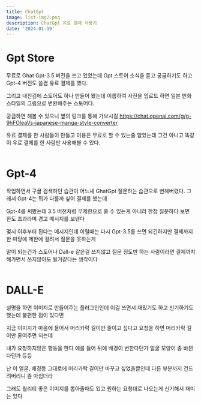```yaml
---
title: ChatGpt
image: list-img2.png
description: ChatGpt 유료 결제 사용기
date: '2024-01-19'
---
```


Gpt Store
=============

무료로 Ghat Gpt-3.5 버전을 쓰고 있었는데 Gpt 스토어 소식을 듣고 궁금하기도 하고 Gpt-4 버전도 쓸겸 유료 결제를 했다.

그리고 내친김에 스토어도 하나 만들어 봤는데 이름하여 사진을 업로드 하면 일본 만화 스타일의 그림으로 변환해주는 스토어다.

궁금하면 해볼 수 있으니 옆의 링크를 통해 가보시길 https://chat.openai.com/g/g-9hFOleaVs-japanese-manga-style-converter

유료 결제를 한 사람들이 만들고 이용은 무료로 할 수 있는줄 알았는데  그건 아니고 똑같이 유료 결제를 한 사람만 사용해볼 수 있다.
<br />
<br />

Gpt-4
=============

작업하면서 구글 검색하던 습관이 어느새 GhatGpt 질문하는 습관으로 변해버렸다. 그래서 Gpt-4는 뭐가 다를까 싶어 결제를 했는데

Gpt-4를 써봤는데 3.5 버전처럼 무제한으로 쓸 수 있는게 아니라 한참 질문하다 보면 한도 초과라며 경고 메시지를 보낸다

몇시 이후부터 된다는 메시지인데 이럴때는 다시 Gpt-3.5를 쓰면 되긴하지만 결제까지 한 마당에 제한에 걸려서 질문을 못하는게

말이 되는건가 스토어나 Dall-e 같은걸 쓰지않고 질문 정도만 하는 사람이라면 결제까지 해가면서 쓰지않아도 될거같다는 생각이다
<br />
<br />

DALL-E
=============

설명을 하면 이미지로 만들어주는 플러그인인데 이걸 쓰면서 재밌기도 하고 신기하기도 했는데 불편한 점이 있다면

지금 이미지가 마음에 들어서 머리카락 길이만 줄이고 싶다고 요청을 하면 머리카락 길이만 줄여주면 되는데

내가 요청하지않은 행동을 한다 예를 들어 뒤에 배경이 변한다던가 얼굴 모양이 좀 바뀐다던가 등등

난 이 얼굴, 배경등 그대로에 머리카락 길이만 바꾸고 싶었을뿐인데 다른 부분까지 건드려버리니 좀 아쉽더라

그래도 퀄리티 좋은 이미지를 뽑아줄때도 있고 원하는 요청대로 나오는게 신기해서 재미는 있다







